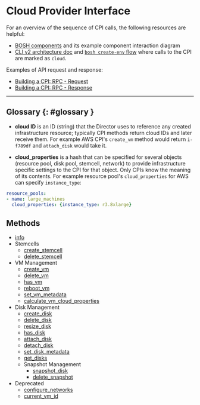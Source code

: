 # Cloud Provider Interface

For an overview of the sequence of CPI calls, the following resources are helpful:

- [BOSH components](bosh-components.md) and its example component interaction diagram
- [CLI v2 architecture doc](https://github.com/cloudfoundry/bosh-cli/blob/master/docs/architecture.md#deploy-command-flow) and [`bosh create-env` flow](https://github.com/cloudfoundry/bosh-init/blob/master/docs/init-cli-flow.png) where calls to the CPI are marked as `cloud`.

Examples of API request and response:

- [Building a CPI: RPC - Request](https://bosh.io/docs/build-cpi.html#request)
- [Building a CPI: RPC - Response](https://bosh.io/docs/build-cpi.html#response)

---
## Glossary {: #glossary }

- **cloud ID** is an ID (string) that the Director uses to reference any created infrastructure resource; typically CPI methods return cloud IDs and later receive them. For example AWS CPI's `create_vm` method would return `i-f789df` and `attach_disk` would take it.

- **cloud_properties** is a hash that can be specified for several objects (resource pool, disk pool, stemcell, network) to provide infrastructure specific settings to the CPI for that object. Only CPIs know the meaning of its contents. For example resource pool's `cloud_properties` for AWS can specify `instance_type`:

```yaml
resource_pools:
- name: large_machines
  cloud_properties: {instance_type: r3.8xlarge}
```


## Methods

 * [info](cpi-api-v1-method/info.md)
 * Stemcells
    * [create_stemcell](cpi-api-v1-method/create-stemcell.md)
    * [delete_stemcell](cpi-api-v1-method/delete-stemcell.md)
 * VM Management
    * [create_vm](cpi-api-v1-method/create-vm.md)
    * [delete_vm](cpi-api-v1-method/delete-vm.md)
    * [has_vm](cpi-api-v1-method/has-vm.md)
    * [reboot_vm](cpi-api-v1-method/reboot-vm.md)
    * [set_vm_metadata](cpi-api-v1-method/set-vm-metadata.md)
    * [calculate_vm_cloud_properties](cpi-api-v1-method/calculate-vm-cloud-properties.md)
 * Disk Management
    * [create_disk](cpi-api-v1-method/create-disk.md)
    * [delete_disk](cpi-api-v1-method/delete-disk.md)
    * [resize_disk](cpi-api-v1-method/resize-disk.md)
    * [has_disk](cpi-api-v1-method/has-disk.md)
    * [attach_disk](cpi-api-v1-method/attach-disk.md)
    * [detach_disk](cpi-api-v1-method/detach-disk.md)
    * [set_disk_metadata](cpi-api-v1-method/set-disk-metadata.md)
    * [get_disks](cpi-api-v1-method/get-disks.md)
    * Snapshot Management
       * [snapshot_disk](cpi-api-v1-method/snapshot-disk.md)
       * [delete_snapshot](cpi-api-v1-method/delete-snapshot.md)
 * Deprecated
    * [configure_networks](cpi-api-v1-method/configure-networks.md)
    * [current_vm_id](cpi-api-v1-method/current-vm-id.md)
